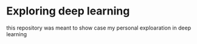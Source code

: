# Exploring deep learning
this repository was meant to show case my personal exploaration in deep learning
